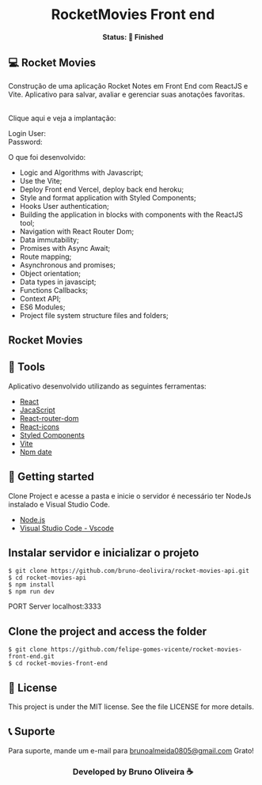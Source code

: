 <h1 align="center"> RocketMovies Front end </h1>
<h4 align="center"> Status: 🚀 Finished </h4>

<h2 >💻 Rocket Movies </h2>
Construção de uma aplicação Rocket Notes em Front End com ReactJS e Vite. Aplicativo para salvar, avaliar e gerenciar suas anotações favoritas.
 
<br />Clique aqui e veja a implantação: 

Login User: 
<br />Password: 

O que foi desenvolvido:

- Logic and Algorithms with Javascript;
- Use the Vite;
- Deploy Front end Vercel, deploy back end heroku;
- Style and format application with Styled Components;
- Hooks User authentication;
- Building the application in blocks with components with the ReactJS tool;
- Navigation with React Router Dom;
- Data immutability;
- Promises with Async Await;
- Route mapping;
- Asynchronous and promises;
- Object orientation;
- Data types in javascipt;
- Functions Callbacks;
- Context API;
- ES6 Modules;
- Project file system structure files and folders;

## Rocket Movies

## 🧪 Tools
Aplicativo desenvolvido utilizando as seguintes ferramentas:
- [React](https://react.dev/)
- [JacaScript](https://developer.mozilla.org/pt-BR/docs/Web/JavaScript)
- [React-router-dom](https://v5.reactrouter.com/web/guides/quick-start)
- [React-icons](https://react-icons.github.io/react-icons/)
- [Styled Components](https://styled-components.com/)
- [Vite](https://vitejs.dev/)
- [Npm date]( https://www.npmjs.com/package/date-fns)

## 🚀 Getting started
Clone Project e acesse a pasta e inicie o servidor é necessário ter NodeJs instalado e Visual Studio Code.
- [Node.js](https://nodejs.org/en)
- [Visual Studio Code - Vscode](https://code.visualstudio.com/)

## Instalar servidor e inicializar o projeto
```
$ git clone https://github.com/bruno-deolivira/rocket-movies-api.git
$ cd rocket-movies-api
$ npm install
$ npm run dev
```
PORT Server localhost:3333

## Clone the project and access the folder
```
$ git clone https://github.com/felipe-gomes-vicente/rocket-movies-front-end.git
$ cd rocket-movies-front-end
```

## 📝 License
This project is under the MIT license. See the file LICENSE for more details.

## 📞 Suporte
Para suporte, mande um e-mail para brunoalmeida0805@gmail.com Grato!

<h3 align="center">Developed by Bruno Oliveira ☕</h3>

        
